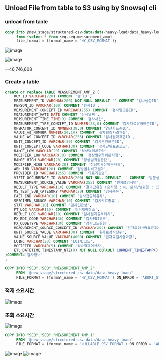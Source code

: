 ## Unload File from table to S3 using by Snowsql cli

### unload from table
```sql
copy into @new_stage/structured-csv-data/data-heavy-load/data_heavy-load
     from (select * from seq.seq.measurement_amp) 
     file_format = (format_name = 'MY_CSV_FORMAT');
```
![image](https://user-images.githubusercontent.com/52474199/216037236-ce8b061b-56de-43a6-842f-26008998feba.png)

![image](https://user-images.githubusercontent.com/52474199/216037382-b0a9f6b9-18c3-4fcc-a2af-8f4185e6ebbb.png)

--46,746,608
### Create a table
```sql
create or replace TABLE MEASUREMENT_AMP_2 (
	ROW_ID VARCHAR(220) COMMENT '행_ID',
	MEASUREMENT_ID VARCHAR(200) NOT NULL DEFAULT '' COMMENT '검사생성ID',
	PERSON_ID VARCHAR(100) COMMENT '환자ID',
	MEASUREMENT_CONCEPT_ID VARCHAR(255) COMMENT '검사명표준ID',
	MEASUREMENT_DATE DATE COMMENT '검사날짜',
	MEASUREMENT_TIME TIME(9) COMMENT '검사시간',
	MEASUREMENT_TYPE_CONCEPT_ID NUMBER(38,0) COMMENT '검사자료유형표준ID',
	OPERATOR_CONCEPT_ID NUMBER(38,0) COMMENT '연산자표준ID',
	VALUE_AS_NUMBER NUMBER(20,10) COMMENT '숫자형검사결과값',
	VALUE_AS_CONCEPT_ID VARCHAR(255) COMMENT '검사결과표준ID',
	UNIT_CONCEPT_ID VARCHAR(30) COMMENT '검사단위표준ID',
	UNIT_CONCEPT_CODE VARCHAR(30) COMMENT '검사단위표준코드',
	RANGE_LOW VARCHAR(20) COMMENT '정상범위하한값',
	MODIFIER_LOW VARCHAR(20) COMMENT '정상범위하위문자형',
	RANGE_HIGH VARCHAR(20) COMMENT '정상범위상한값',
	MODIFIER_HIGH VARCHAR(20) COMMENT '정상범위상위문자형',
	ABN_IND VARCHAR(20) COMMENT '정상범위비교결과',
	PROVIDER_ID VARCHAR(255) COMMENT '의료기관명',
	VISIT_OCCURRENCE_ID VARCHAR(200) NOT NULL DEFAULT '' COMMENT '방문생성ID',
	MEASUREMENT_SOURCE_VALUE VARCHAR(255) COMMENT '원자료검사명',
	RESULT_TYPE VARCHAR(10) COMMENT '결과값유형 (숫자형 : N, 문자/범위형 : C)',
	MS_TEST_SUB_CATEGORY VARCHAR(20) COMMENT '검사분류',
	FAST_IND VARCHAR(10) COMMENT '검사전공복유무',
	SPECIMEN_SOURCE VARCHAR(10) COMMENT '검사시료종류',
	STAT VARCHAR(10) COMMENT '검사긴급성',
	PT_LOC VARCHAR(10) COMMENT '검사채취장소',
	RESULT_LOC VARCHAR(10) COMMENT '검사결과출력위치',
	PX_EDI_CODE VARCHAR(30) COMMENT '검사EDI코드',
	PX_CODETYPE VARCHAR(30) COMMENT '검사코드유형',
	MEASUREMENT_SOURCE_CONCEPT_ID VARCHAR(255) COMMENT '원자료검사명표준ID',
	UNIT_SOURCE_VALUE VARCHAR(30) COMMENT '원자료검사단위',
	VALUE_SOURCE_VALUE VARCHAR(4000) COMMENT '원자료검사결과값',
	LOINC VARCHAR(20) COMMENT 'LOINC코드',
	MODIFIER VARCHAR(5) COMMENT '검사결과연산자',
	ETL_DATETIME TIMESTAMP_NTZ(9) NOT NULL DEFAULT CURRENT_TIMESTAMP()
)COMMENT='검사정보'
;

```

```sql
COPY INTO "SEQ"."SEQ"."MEASUREMENT_AMP_2" 
     FROM '@new_stage/structured-csv-data/data-heavy-load/' 
     FILE_FORMAT = (format_name = 'MY_CSV_FORMAT') ON_ERROR = 'ABORT_STATEMENT' PURGE = FALSE;

```
### 적재 소요시간
![image](https://user-images.githubusercontent.com/52474199/216042864-3f247430-7351-492c-aebd-88319a6d9023.png)

### 조회 소요시간
![image](https://user-images.githubusercontent.com/52474199/216043025-61e116de-7a73-4e30-a62b-63fea155f021.png)


```sql
COPY INTO "SEQ"."SEQ"."MEASUREMENT_AMP_1" 
     FROM '@new_stage/structured-csv-data/data-heavy-load/' 
     FILE_FORMAT = (format_name = 'NULLABLE_CSV_FORMAT') ON_ERROR = 'ABORT_STATEMENT' PURGE = FALSE;

```


![image](https://user-images.githubusercontent.com/52474199/216040103-5d1c5114-5ec8-4e3f-bcf7-6b132000c8f6.png)
![image](https://user-images.githubusercontent.com/52474199/216040237-3d00ff7c-7bc0-4226-ba3b-23a0aeb813a1.png)


